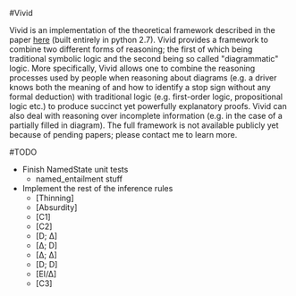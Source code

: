 #Vivid

Vivid is an implementation of the theoretical framework described in the paper [here][paper] (built entirely in python 2.7).
Vivid provides a framework to combine two different forms of reasoning; the first of which being traditional symbolic logic and the second being so called "diagrammatic" logic. More specifically, Vivid allows one to combine the reasoning processes used by people when reasoning about diagrams (e.g. a driver knows both the meaning of and how to identify a stop sign without any formal deduction) with traditional logic (e.g. first-order logic, propositional logic etc.) to produce succinct yet powerfully explanatory proofs. Vivid can also deal with reasoning over incomplete information (e.g. in the case of a partially filled in diagram). The full framework is not available publicly yet because of pending papers; please contact me to learn more.

[paper]: http://citeseerx.ist.psu.edu/viewdoc/download?doi=10.1.1.466.4004&rep=rep1&type=pdf

#TODO
* Finish NamedState unit tests
    * named_entailment stuff
* Implement the rest of the inference rules
    * [Thinning]
    * [Absurdity]
    * [C1]
    * [C2]
    * [D; ∆]
    * [∆; D]
    * [∆; ∆]
    * [D; D]
    * [EI/∆]
    * [C3]